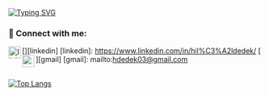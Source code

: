 <a href="https://git.io/typing-svg"><img src="https://readme-typing-svg.demolab.com?font=Fira+Code&size=25&pause=1000&color=69F712&background=000000A5&width=435&lines=Hello+I'm+Hilal.;I'm+a+Full-stack+web+developer." alt="Typing SVG" /></a>
<br />
### 📩 Connect with me:

[<img align="left" alt="linkedin | LinkedIn" width="24px" src="https://raw.githubusercontent.com/peterthehan/peterthehan/master/assets/linkedin.svg" />][linkedin]
[linkedin]: https://www.linkedin.com/in/hil%C3%A2ldedek/
[<img align="left" height="24" width="24" src="https://cdn.jsdelivr.net/npm/simple-icons@v4/icons/gmail.svg" />][gmail]
[gmail]: mailto:hdedek03@gmail.com
<br />
<br />

[![Top Langs](https://github-readme-stats.vercel.app/api/top-langs/?username=hilaldedek&layout=compact)](https://github.com/hilaldedek/github-readme-stats)
<!---
hilitomilito/hilitomilito is a ✨ special ✨ repository because its `README.md` (this file) appears on your GitHub profile.
You can click the Preview link to take a look at your changes.
--->
